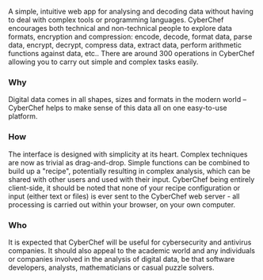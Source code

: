 A simple, intuitive web app for analysing and decoding data without having to deal with complex tools or programming languages. CyberChef encourages both technical and non-technical people to explore data formats, encryption and compression: encode, decode, format data, parse data, encrypt, decrypt, compress data, extract data, perform arithmetic functions against data, etc.. There are around 300 operations in CyberChef allowing you to carry out simple and complex tasks easily.

### Why
Digital data comes in all shapes, sizes and formats in the modern world – CyberChef helps to make sense of this data all on one easy-to-use platform.

### How
The interface is designed with simplicity at its heart. Complex techniques are now as trivial as drag-and-drop. Simple functions can be combined to build up a "recipe", potentially resulting in complex analysis, which can be shared with other users and used with their input.
CyberChef being entirely client-side, it should be noted that none of your recipe configuration or input (either text or files) is ever sent to the CyberChef web server - all processing is carried out within your browser, on your own computer.

### Who
It is expected that CyberChef will be useful for cybersecurity and antivirus companies. It should also appeal to the academic world and any individuals or companies involved in the analysis of digital data, be that software developers, analysts, mathematicians or casual puzzle solvers.
